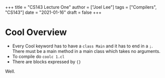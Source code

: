 +++
title = "CS143 Lecture One"
author = ["Joel Lee"]
tags = ["Compilers", "CS143"]
date = "2021-01-16"
draft = false
+++


# Cool Overview
- Every Cool keyword has to have a `class Main` and it has to end in a `;`. There must be a main method in a main class which takes no arguments.
- To compile do `coolc 1.cl`
- There are blocks expressed by `{}`

Well.
